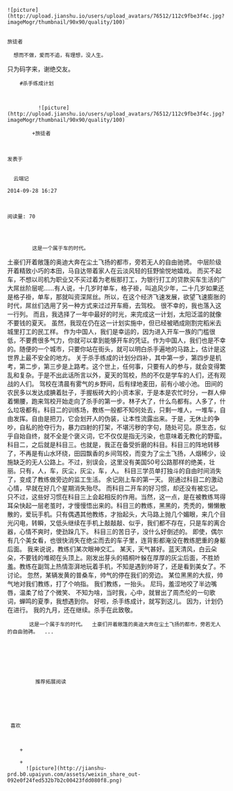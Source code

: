 
    
  
    ![picture](http://upload.jianshu.io/users/upload_avatars/76512/112c9fbe3f4c.jpg?imageMogr/thumbnail/90x90/quality/100)
    

    旅徒者
  
      想而不做，爱而不追，有理想，没人生。

只为码字来，谢绝交友。

  
  
    
  


    
      
        #杀手练成计划
        
          
            
              ![picture](http://upload.jianshu.io/users/upload_avatars/76512/112c9fbe3f4c.jpg?imageMogr/thumbnail/90x90/quality/100)
            
            +旅徒者
        
        
    
    发表于 

    
      云端记

    2014-09-28 16:27

    

    阅读量: 70
  


        
            这是一个属于车的时代。
  土豪们开着敞篷的奥迪大奔在尘土飞扬的都市，旁若无人的自由驰骋。
  中层阶级开着精致小巧的本田，马自达带着家人在云淡风轻的狂野愉悦地嬉戏。
  而买不起车，不想以司机为职业又不买过着为老板那打工，为银行打工的贷款买车生活的广大屌丝阶层呢……有人说，十几岁时单车，格子褂，叫追风少年，二十几岁如果还是格子褂，单车，那就叫资深屌丝。所以，在这个经济飞速发展，欲望飞速膨胀的时代，屌丝们选用了另一种方式来过过开车瘾，去驾校。
  很不幸的，我也落入这一行列。
  而且，我选择了一年中最好的时光，来完成这一计划，太阳泛滥的就像不要钱的夏天。
  虽然，我现在仍在这一计划实施中，但已经被晒成刚割完稻米去城里打工的民工样。
  作为中国人，我们是幸运的，因为进入开车一族的门槛很低，不要费很多气力，你就可以拿到能够开车的凭证。作为中国人，我们也是不幸的。随便的一个城市，只要你站在街头，就可以明白杀手遍地的马路上，估计是这世界上最不安全的地方。
  关于杀手练成的计划分四补，其中第一步，第四步是机考，第二步，第三步是上路考。这个世上，任何事，只要有人的参与，就会变得繁乱和复杂。于是不出此话所言以外，夏天的驾校，热的不仅是学车的人们，还有观战的人们。
  驾校在清晨有雾气的乡野间，后有绿地麦田，前有小坡小池。
  田间的农民多以发达成腆着肚子，手握板砖大的小资本家，于是本是农忙时分，一群人伸着懒腰，跑来驾校开始走向了杀手的第一步。林子大了，什么鸟都有。人多了，什么垃圾都有。科目二的训练场，教练一般都不知何处去，只剩一堆人，一堆车，自由发挥。自由是把刀，它会划开人的伪装，让本性流露出来。于是，无休止的争吵，自私的抢夺行为，暴力四射的打架，不堪污秽的字句，随处可见。原生态，似乎自始自终，就不全是个褒义词，它不仅仅是指无污染，也意味着无教化的野蛮。
  科目二，之后就是科目三。也就是，我正在备受折磨的科目。科目三的阵地转移了，不再是有山水环绕，田园飘香的乡间驾校，而变为了尘土飞扬，人烟稀少，设施缺乏的无人公路上。不过，别误会，这里没有美国50号公路那样的绝美，壮丽。只有，人，车，灰尘，灰尘，车，人。
  科目三学员单打独斗的自由时间消失了，变成了教练做旁边的监工生活。
  余记刚上车的第一天。
  刚通过科目二的激动心情，早就在好几个星期消失殆尽。
  而科目二开车的好习惯，却还没有被忘记。只不过，这些好习惯在科目三上会起相反的作用。当然，这一点，是在被教练骂得耳朵快起一层老茧时，才慢慢悟出来的。科目三的教练，黑黑的，秃秃的，懒懒散散的，爱玩手机。只有偶遇其他教练，才抬起头，大马路上抛几个媚眼，来几个目光闪电，转瞬，又低头继续在手机上敲敲敲、似乎，我们都不存在，只是车的离合器，心情不爽时，使劲跺几下。
  科目三的苦日子，没什么好倒述的。
  即使，偶尔有几个美女看，也很快消失在绝尘而去的车子里，连背影都淹没在教练肥重的身躯后面。
  我来说说，教练们某次眼神交汇。
  某天，天气甚好。蓝天清风，白云朵朵，不要钱的堆砌在头顶上。刚发出芽头的梧桐叶躲在厚厚的灰尘后面，不胜娇羞。教练在副驾上热情澎湃地玩着手机，不知是遇到帅哥了，还是看到美女了。不讨论。
  忽然，某辆发黄的普桑车，帅气的停在我们的旁边。
  某位黑黑的大叔，帅气地对我们教练，打了个响指。
  我们教练，一抬头。
  尼玛，羞涩地咬了半边嘴唇，温柔了给了个微笑、
  不知为啥，当时我，心中，就冒出了周杰伦的一句歌词，蝉鸣的夏季，我想遇到你。
  好啦，杀手练成计，就写到这儿。
  因为，计划仍在进行。
  我的九月，还在继续。杀手在此致敬。

        
           这是一个属于车的时代。  土豪们开着敞篷的奥迪大奔在尘土飞扬的都市，旁若无人的自由驰骋。  ...
      
    
    
      
      
      
          
             推荐拓展阅读
        
      
    
    
      
          
     喜欢

      
      
        +
                  
        +
          ![picture](http://jianshu-prd.b0.upaiyun.com/assets/weixin_share_out-092e0f24fed532b7b2c00423fdd080f8.png)
        
      
    
  


